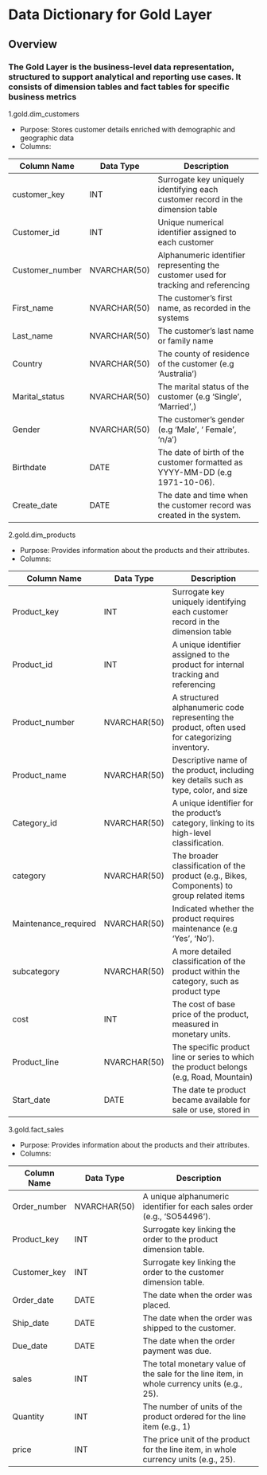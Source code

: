 # Data Dictionary for Gold Layer
## Overview
### The Gold Layer is the business-level data representation, structured to support analytical and reporting use cases. It consists of dimension tables and fact tables for specific business metrics

1.gold.dim_customers
-	Purpose: Stores customer details enriched with demographic and geographic data
-	Columns:

| Column Name	| Data Type |	Description |
|-------------|-----------|-------------|
| customer_key |	INT	| Surrogate key uniquely identifying each customer record in the dimension table |
| Customer_id	| INT	| Unique numerical identifier assigned to each customer |
| Customer_number	| NVARCHAR(50)	| Alphanumeric identifier representing the customer used for tracking and referencing |
| First_name | NVARCHAR(50) |	The customer’s first name, as recorded in the systems |
| Last_name	| NVARCHAR(50)	| The customer’s last name or family name |
| Country	| NVARCHAR(50) | The county of residence of the customer (e.g ‘Australia’) |
|Marital_status |	NVARCHAR(50)	| The marital status of the customer (e.g ‘Single’, ‘Married’,) |
|Gender |	NVARCHAR(50) | The customer’s gender (e.g ‘Male’, ‘ Female’, ‘n/a’) |
|Birthdate |	DATE |	The date of birth of the customer formatted as YYYY-MM-DD (e.g 1971-10-06). |
|Create_date |	DATE	| The date and time when the customer record was created in the system. |



2.gold.dim_products
-	Purpose: Provides information about the products and their attributes.
-	Columns:

| Column Name	| Data Type |	Description |
|-------------|-----------|-------------|
|Product_key|	INT|	Surrogate key uniquely identifying each customer record in the dimension table|
|Product_id|	INT|	A unique identifier assigned to the product for internal tracking and referencing|
|Product_number|	NVARCHAR(50)|	A structured alphanumeric code representing the product, often used for categorizing inventory.|
|Product_name|	NVARCHAR(50)|	Descriptive name of the product, including key details such as type, color, and size|
|Category_id|	NVARCHAR(50)|	A unique identifier for the product’s category, linking to its high-level classification.|
|category|	NVARCHAR(50)|	The broader classification of the product (e.g., Bikes, Components) to group related items|
|Maintenance_required|	NVARCHAR(50)|	Indicated whether the product requires maintenance (e.g ‘Yes’, ‘No’).|
|subcategory|	NVARCHAR(50)|	A more detailed classification of the product within the category, such as product type|
|cost|	INT|	The cost of base price of the product, measured in monetary units.|
|Product_line|	NVARCHAR(50)|	The specific product line or series to which the product belongs (e.g, Road, Mountain)|
|Start_date	|DATE|	The date te product became available for sale or use, stored in|

3.gold.fact_sales
-	Purpose: Provides information about the products and their attributes.
-	Columns:

| Column Name	| Data Type |	Description |
|-------------|-----------|-------------|
|Order_number	|NVARCHAR(50)|	A unique alphanumeric identifier for each sales order (e.g., ‘SO54496’).|
|Product_key|	INT|	Surrogate key linking the order to the product dimension table.|
|Customer_key|	INT	|Surrogate key linking the order to the customer dimension table.|
|Order_date|	DATE	|The date when the order was placed.|
|Ship_date|	DATE	|The date when the order was shipped to the customer.|
|Due_date|	DATE|	The date when the order payment was due.|
|sales|	INT	|The total monetary value of the sale for the line item, in whole currency units (e.g., 25).|
|Quantity	|INT|	The number of units of the product ordered for the line item (e.g., 1)|
|price|	INT	|The price unit of the product for the line item, in whole currency units (e.g., 25).|
		

